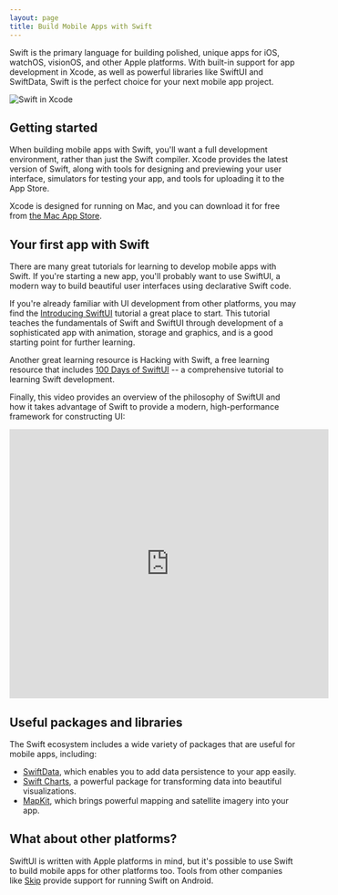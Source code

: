 ```yaml
---
layout: page
title: Build Mobile Apps with Swift
---
```


Swift is the primary language for building polished, unique apps for iOS,
watchOS, visionOS, and other Apple platforms. With built-in support for app
development in Xcode, as well as powerful libraries like SwiftUI and SwiftData,
Swift is the perfect choice for your next mobile app project.

![Swift in Xcode]({{site.url}}/assets/images/getting-started-guides/swiftui-ios/xcode-swift.webp)

## Getting started

When building mobile apps with Swift, you'll want a full development
environment, rather than just the Swift compiler. Xcode provides the latest
version of Swift, along with tools for designing and previewing your user
interface, simulators for testing your app, and tools for uploading it to the
App Store.

Xcode is designed for running on Mac, and you can download it for free from [the
Mac App Store](https://apps.apple.com/us/app/xcode/id497799835).

## Your first app with Swift

There are many great tutorials for learning to develop mobile apps with Swift.
If you're starting a new app, you'll probably want to use SwiftUI, a modern way
to build beautiful user interfaces using declarative Swift code.

If you're already familiar with UI development from other platforms, you may
find the [Introducing SwiftUI](https://developer.apple.com/tutorials/swiftui/)
tutorial a great place to start. This tutorial teaches the fundamentals of Swift
and SwiftUI through development of a sophisticated app with animation, storage
and graphics, and is a good starting point for further learning.

Another great learning resource is Hacking with Swift, a free learning resource
that includes [100 Days of
SwiftUI](https://www.hackingwithswift.com/100/swiftui) -- a comprehensive
tutorial to learning Swift development.

Finally, this video provides an overview of the philosophy of SwiftUI and how it
takes advantage of Swift to provide a modern, high-performance framework for
constructing UI:

<iframe width="560" height="472" src="https://www.youtube-nocookie.com/embed/HyQgpxX__-A?si=RMy0rKdyNdPRja76" title="YouTube video player" frameborder="0" allow="accelerometer; autoplay; clipboard-write; encrypted-media; gyroscope; picture-in-picture; web-share" referrerpolicy="strict-origin-when-cross-origin" allowfullscreen></iframe>

## Useful packages and libraries

The Swift ecosystem includes a wide variety of packages that are useful for
mobile apps, including:

- [SwiftData](https://developer.apple.com/documentation/swiftdata/), which
  enables you to add data persistence to your app easily.
- [Swift Charts](https://developer.apple.com/documentation/charts), a powerful
  package for transforming data into beautiful visualizations.
- [MapKit](https://developer.apple.com/documentation/mapkit/), which brings
  powerful mapping and satellite imagery into your app.

## What about other platforms?

SwiftUI is written with Apple platforms in mind, but it's possible to use Swift
to build mobile apps for other platforms too. Tools from other companies like
[Skip](https://skip.tools) provide support for running Swift on Android.
